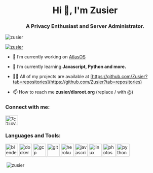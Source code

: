 <h1 align="center">Hi 👋, I'm Zusier</h1>
<h3 align="center">A Privacy Enthusiast and Server Administrator.</h3>

<p align="left"> <img src="https://komarev.com/ghpvc/?username=zusier&label=Profile%20views&color=0e75b6&style=flat" alt="zusier" /> </p>

<p align="left"> <a href="https://github.com/ryo-ma/github-profile-trophy"><img src="https://github-profile-trophy.vercel.app/?username=zusier" alt="zusier" /></a> </p>

- 🔭 I’m currently working on [AtlasOS](https://github.com/Atlas-OS/Atlas)

- 🌱 I’m currently learning **Javascript, Python and more.**

- 👨‍💻 All of my projects are available at [https://github.com/Zusier?tab=repositories](https://github.com/Zusier?tab=repositories)

- 📫 How to reach me **zusier/disroot.org** (replace / with @)

<h3 align="left">Connect with me:</h3>
<p align="left">
<a href="Zusier#5691" target="blank"><img align="center" src="https://cdn.jsdelivr.net/npm/simple-icons@3.0.1/icons/discord.svg" alt="7c7UjYENza" height="30" width="40" /></a>
</p>

<h3 align="left">Languages and Tools:</h3>
<p align="left"> <a href="https://www.blender.org/" target="_blank"> <img src="https://download.blender.org/branding/community/blender_community_badge_white.svg" alt="blender" width="40" height="40"/> </a> <a href="https://www.docker.com/" target="_blank"> <img src="https://cdn.jsdelivr.net/gh/devicons/devicon/icons/docker/docker-plain.svg" alt="docker" width="40" height="40"/> </a> <a href="https://cloud.google.com" target="_blank"> <img src="https://www.vectorlogo.zone/logos/google_cloud/google_cloud-icon.svg" alt="gcp" width="40" height="40"/> </a> <a href="https://git-scm.com/" target="_blank"> <img src="https://www.vectorlogo.zone/logos/git-scm/git-scm-icon.svg" alt="git" width="40" height="40"/> </a> <a href="https://heroku.com" target="_blank"> <img src="https://www.vectorlogo.zone/logos/heroku/heroku-icon.svg" alt="heroku" width="40" height="40"/> </a> <a href="https://developer.mozilla.org/en-US/docs/Web/JavaScript" target="_blank"> <img src="https://cdn.jsdelivr.net/gh/devicons/devicon/icons/javascript/javascript-plain.svg" alt="javascript" width="40" height="40"/> </a> <a href="https://www.linux.org/" target="_blank"> <img src="https://cdn.jsdelivr.net/gh/devicons/devicon/icons/linux/linux-original.svg" alt="linux" width="40" height="40"/> </a> <a href="https://www.photoshop.com/en" target="_blank"> <img src="https://cdn.jsdelivr.net/gh/devicons/devicon/icons/photoshop/photoshop-line.svg" alt="photoshop" width="40" height="40"/> </a> <a href="https://www.python.org" target="_blank"> <img src="https://cdn.jsdelivr.net/gh/devicons/devicon/icons/python/python-original.svg" alt="python" width="40" height="40"/> </a> </p>

<p>&nbsp;<img align="center" src="https://github-readme-stats.vercel.app/api?username=zusier&show_icons=true&locale=en" alt="zusier" /></p>
